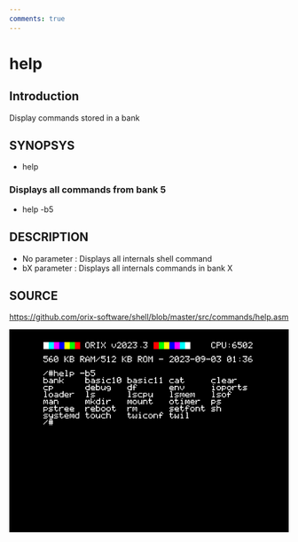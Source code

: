 ```yaml
---
comments: true
---
```

# help

## Introduction

Display commands stored in a bank

## SYNOPSYS

+ help

### Displays all commands from bank 5

+ help -b5

## DESCRIPTION

+ No parameter : Displays all internals shell command
+ bX parameter : Displays all internals commands in bank X

## SOURCE

https://github.com/orix-software/shell/blob/master/src/commands/help.asm

![help screenshot](imgs/help.png)
